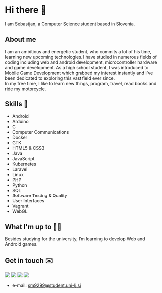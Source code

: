 # Hi there 👋
I am Sebastjan, a Computer Science student based in Slovenia.

## About me 
I am an ambitious and energetic student, who commits a lot of his time, learning new upcoming technologies. I have studied in numerous fields of coding including web and android development, microcontroller hardware and game development. As a high school student, I was introduced to Mobile Game Development which grabbed my interest instantly and I've been dedicated to exploring this vast field ever since.  
In my free time, I like to learn new things, program, travel, read books and ride my motorcycle.

## Skills 🚀 
- Android
- Arduino
- C
- Computer Communications
- Docker
- GTK
- HTML5 & CSS3
- Java
- JavaScript
- Kubernetes
- Laravel
- Linux
- PHP
- Python
- SQL
- Software Testing & Quality
- User Interfaces
- Vagrant
- WebGL

## What I'm up to 👨‍💻
Besides studying for the university, I'm learning to develop Web and Android games.


## Get in touch ✉️
[<img src="https://img.shields.io/badge/facebook-%231877F2.svg?&style=for-the-badge&logo=facebook&logoColor=white" />](https://www.facebook.com/sebastjan.mevlja)
[<img src="https://img.shields.io/badge/instagram-%23E4405F.svg?&style=for-the-badge&logo=instagram&logoColor=white" />](https://www.instagram.com/sebastjan_mevlja/)
[<img src="https://img.shields.io/badge/twitter-%231DA1F2.svg?&style=for-the-badge&logo=twitter&logoColor=white" />](https://twitter.com/sebastjan99)
[<img src="https://img.shields.io/badge/linkedin-%230077B5.svg?&style=for-the-badge&logo=linkedin&logoColor=white" />](https://www.linkedin.com/in/sebastjan-mevlja-5563851b3/)
- e-mail: sm9299@student.uni-lj.si
